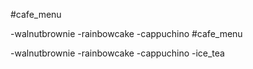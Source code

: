 #cafe_menu

-walnutbrownie
-rainbowcake
-cappuchino
#cafe_menu

-walnutbrownie
-rainbowcake
-cappuchino
-ice_tea
